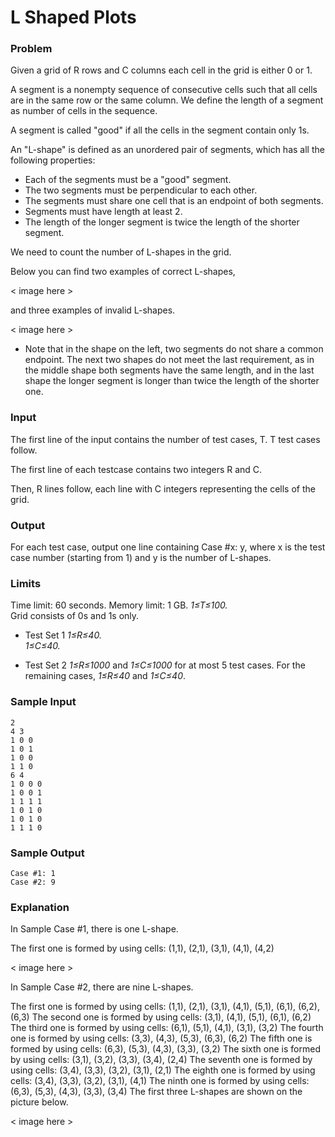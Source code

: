 # L Shaped Plots

### Problem
Given a grid of R rows and C columns each cell in the grid is either 0 or 1.

A segment is a nonempty sequence of consecutive cells such that all cells are in the same row or the same column. We define the length of a segment as number of cells in the sequence.

A segment is called "good" if all the cells in the segment contain only 1s.

An "L-shape" is defined as an unordered pair of segments, which has all the following properties:

* Each of the segments must be a "good" segment.
* The two segments must be perpendicular to each other.
* The segments must share one cell that is an endpoint of both segments.
* Segments must have length at least 2.
* The length of the longer segment is twice the length of the shorter segment.

We need to count the number of L-shapes in the grid.

Below you can find two examples of correct L-shapes,

< image here >

and three examples of invalid L-shapes.

< image here >

* Note that in the shape on the left, two segments do not share a common endpoint. The next two shapes do not meet the last requirement, as in the middle shape both segments have the same length, and in the last shape the longer segment is longer than twice the length of the shorter one.

### Input
The first line of the input contains the number of test cases, T. T test cases follow.  

The first line of each testcase contains two integers R and C.  

Then, R lines follow, each line with C integers representing the cells of the grid.  


### Output
For each test case, output one line containing Case #x: y, where x is the test case number (starting from 1) and y is the number of L-shapes.


### Limits

Time limit: 60 seconds.
Memory limit: 1 GB.
*1≤T≤100.*  
Grid consists of 0s and 1s only.

* Test Set 1
*1≤R≤40.*  
*1≤C≤40.*  

* Test Set 2
*1≤R≤1000* and *1≤C≤1000* for at most 5 test cases.
For the remaining cases, *1≤R≤40* and *1≤C≤40*.


### Sample Input
```
2
4 3
1 0 0
1 0 1
1 0 0
1 1 0
6 4
1 0 0 0
1 0 0 1
1 1 1 1
1 0 1 0
1 0 1 0
1 1 1 0
```

### Sample Output
```
Case #1: 1
Case #2: 9
```
### Explanation
In Sample Case #1, there is one L-shape.

The first one is formed by using cells: (1,1), (2,1), (3,1), (4,1), (4,2)

< image here >

In Sample Case #2, there are nine L-shapes.

The first one is formed by using cells: (1,1), (2,1), (3,1), (4,1), (5,1), (6,1), (6,2), (6,3)
The second one is formed by using cells: (3,1), (4,1), (5,1), (6,1), (6,2)
The third one is formed by using cells: (6,1), (5,1), (4,1), (3,1), (3,2)
The fourth one is formed by using cells: (3,3), (4,3), (5,3), (6,3), (6,2)
The fifth one is formed by using cells: (6,3), (5,3), (4,3), (3,3), (3,2)
The sixth one is formed by using cells: (3,1), (3,2), (3,3), (3,4), (2,4)
The seventh one is formed by using cells: (3,4), (3,3), (3,2), (3,1), (2,1)
The eighth one is formed by using cells: (3,4), (3,3), (3,2), (3,1), (4,1)
The ninth one is formed by using cells: (6,3), (5,3), (4,3), (3,3), (3,4)
The first three L-shapes are shown on the picture below.

< image here >

